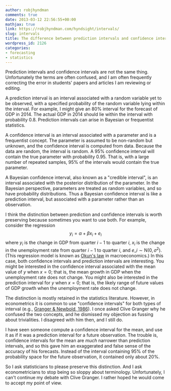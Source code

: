 ```yaml
---
author: robjhyndman
comments: true
date: 2013-03-12 22:56:55+00:00
mathjax: true
link: https://robjhyndman.com/hyndsight/intervals/
slug: intervals
title: The difference between prediction intervals and confidence intervals
wordpress_id: 2126
categories:
- forecasting
- statistics
---
```


Prediction intervals and confidence intervals are not the same thing. Unfortunately the terms are often confused, and I am often frequently correcting the error in students' papers and articles I am reviewing or editing.

A prediction interval is an interval associated with a random variable yet to be observed, with a specified probability of the random variable lying within the interval. For example, I might give an 80% interval for the forecast of GDP in 2014. The actual GDP in 2014 should lie within the interval with probability 0.8. Prediction intervals can arise in Bayesian or frequentist statistics.

A confidence interval is an interval associated with a parameter and is a frequentist concept. The parameter is assumed to be non-random but unknown, and the confidence interval is computed from data. Because the data are random, the interval is random. A 95% confidence interval will contain the true parameter with probability 0.95. That is, with a large number of repeated samples, 95% of the intervals would contain the true parameter.<!-- more -->

A Bayesian confidence interval, also known as a "credible interval", is an interval associated with the posterior distribution of the parameter. In the Bayesian perspective, parameters are treated as random variables, and so have probability distributions. Thus a Bayesian confidence interval is like a prediction interval, but associated with a parameter rather than an observation.

I think the distinction between prediction and confidence intervals is worth preserving because sometimes you want to use both. For example, consider the regression
$$
y_i = \alpha + \beta x_i + e_i
$$
where $y_i$ is the change in GDP from quarter $i-1$ to quarter $i$, $x_i$ is the change in the unemployment rate from quarter $i-1$ to quarter $i$, and $e\_i\sim\text{N}(0,\sigma^2)$. (This regression model is known as [Okun's law](http://en.wikipedia.org/wiki/Okun's_law) in macroeconomics.) In this case, both confidence intervals and prediction intervals are interesting. You might be interested in the confidence interval associated with the mean value of $y$ when $x=0$; that is, the mean growth in GDP when the unemployment rate does not change. You might also be interested in the prediction interval for $y$ when $x=0$; that is, the likely range of future values of GDP growth when the unemployment rate does not change.

The distinction is mostly retained in the statistics literature. However, in econometrics it is common to use "confidence intervals" for both types of interval (e.g., [Granger & Newbold, 1986](http://www.amazon.com/gp/product/0122951840/ref=as_li_ss_tl?ie=UTF8&camp=1789&creative=390957&creativeASIN=0122951840&linkCode=as2&tag=prorobjhyn-20)). I once asked Clive Granger why he confused the two concepts, and he dismissed my objection as fussing about trivialities. I disagreed with him then, and I still do.

I have seen someone compute a confidence interval for the mean, and use it as if it was a prediction interval for a future observation. The trouble is, confidence intervals for the mean are _much_ narrower than prediction intervals, and so this gave him an exaggerated and false sense of the accuracy of his forecasts. Instead of the interval containing 95% of the probability space for the future observation, it contained only about 20%.

So I ask statisticians to please preserve this distinction. And I ask econometricians to stop being so sloppy about terminology. Unfortunately, I can't continue my debate with Clive Granger. I rather hoped he would come to accept my point of view.




